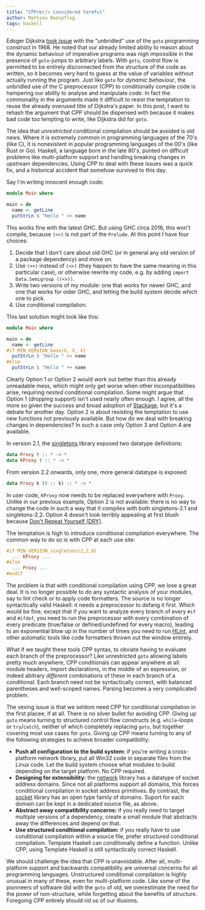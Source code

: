 ```yaml
---
title: "CPP<br/> considered harmful"
author: Mathieu Boespflug
tags: haskell
---
```


Edsger Dijkstra [took issue][goto-considered-harmful] with the
"unbridled" use of the `goto` programming construct in 1968. He noted
that our already limited ability to reason about the dynamic behaviour
of imperative programs was nigh impossible in the presence of
`goto`-jumps to arbitrary labels. With `goto`, control flow is
permitted to be entirely disconnected from the structure of the code
as written, so it becomes very hard to guess at the value of variables
without actually running the program. Just like `goto` for *dynamic
behaviour*, the unbridled use of the C preprocessor (CPP) to
conditionally compile code is hampering our ability to analyse and
manipulate *code*. In fact the commonality in the arguments made it
difficult to resist the temptation to reuse the already overused title
of Dijkstra's paper. In this post, I want to rehash the argument that
CPP should be dispensed with because it makes bad code too tempting to
write, like Dijkstra did for `goto`.

The idea that *unrestricted* conditional compilation should be avoided
is old news. Where it is extremely common in programming languages of
the 70's (like C), it is nonexistent in popular programming languages
of the 00's (like Rust or Go). Haskell, a language born in the late
80's, punted on difficult problems like multi-platform support and
handling breaking changes in upstream dependencies. Using CPP to deal
with these issues was a quick fix, and a historical accident that
somehow survived to this day.

Say I'm writing innocent enough code:

```haskell
module Main where

main = do
  name <- getLine
  putStrLn $ "Hello " <> name
```

This works fine with the latest GHC. But using GHC circa 2016, this
won't compile, because `(<>)` is not part of the `Prelude`. At this
point I have four choices:

1. Decide that I don't care about old GHC (or in general any old
   version of a package dependency) and move on.
2. Use `(++)` instead of `(<>)` (they happen to have the same meaning
   in this particular case), or otherwise rewrite my code, e.g. by
   adding `import Data.Semigroup ((<>))`.
3. Write two versions of my module: one that works for newer GHC, and
   one that works for older GHC, and letting the build system decide
   which one to pick.
4. Use conditional compilation.

This last solution might look like this:

```haskell
module Main where

main = do
  name <- getLine
#if MIN_VERSION_base(X, X, X)
  putStrLn $ "Hello " <> name
#else
  putStrLn $ "Hello " ++ name
```

Clearly Option 1 or Option 2 would work out better than this already
unreadable mess, which might only get worse when other
incompatibilities arise, requiring *nested* conditional compilation.
Some might argue that Option 1 (dropping support) isn't used nearly
often enough. I agree, all the more so given the success and broad
adoption of [Stackage][stackage], but it's a debate for another
day. Option 2 is about resisting the temptation to use new functions
not previously available. But how do we deal with breaking changes in
dependencies? In such a case only Option 3 and Option 4 are available.

In version 2.1, the [singletons][singletons] library exposed two
datatype definitions:


```haskell
data Proxy t :: * -> *
data KProxy t :: * -> *
```

From version 2.2 onwards, only one, more general datatype is exposed:

```haskell
data Proxy k (t :: k) :: * -> *
```

In user code, `KProxy` now needs to be replaced everywhere with
`Proxy`. Unlike in our previous example, Option 2 is not available:
there is no way to change the code in such a way that it compiles with
*both* singletons-2.1 and singletons-2.2. Option 4 doesn't look
terribly appealing at first blush
because [Don't Repeat Yourself (DRY)][dry].

The temptation is high to introduce conditional compilation
everywhere. The common way to do so is with CPP at each use site:

```haskell
#if MIN_VERSION_singletons(2,2,0)
  ... KProxy ...
#else
  ... Proxy ...
#endif
```

The problem is that with conditional compilation using CPP, we lose
a great deal. It is no longer possible to do any syntactic analysis of
your modules, say to lint check or to apply code formatters. The
source is no longer syntactically valid Haskell: it needs
a preprocessor to defang it first. Which would be fine, except that if
you want to analyze every branch of every `#if` and `#ifdef`, you need
to run the preprocessor with every combination of every predicate
(true/false or defined/undefined for every macro), leading to an
exponential blow up in the number of times you need to
run [HLint][hlint], and other automatic tools like code formatters
thrown out the window entirely.

What if we taught these tools CPP syntax, to obviate having to
evaluate each branch of the preprocessor? Like unrestricted `goto`
allowing labels pretty much anywhere, CPP conditionals can appear
anywhere at all: module headers, import declarations, in the middle of
an expression, or indeed abitrary *different* combinations of these in
each branch of a conditional. Each branch need not be syntactically
correct, with balanced parentheses and well-scoped names. Parsing
becomes a very complicated problem.

The vexing issue is that we seldom need CPP for conditional
compilation in the first placee, if at all. There is no silver bullet
for avoiding CPP. Giving up `goto` means turning to structured control
flow constructs (e.g. `while`-loops or `try`/`catch`), neither of
which completely replacing `goto`, but together covering most use
cases for `goto`. Giving up CPP means turning to any of the following
strategies to achieve broader compatibility:

* **Push all configuration to the build system:** if you're writing
  a cross-platform network library, put all Win32 code in separate
  files from the Linux code. Let the build system choose what modules
  to build depending on the target platform. No CPP required.
* **Designing for extensibility:** the [network][network] library has
  a datatype of socket address domains. Since not all platforms
  support all domains, this forces conditional compilation in socket
  address primitives. By contrast, the [socket][socket] library has an
  open type family of domains. Suport for each domain can be kept in
  a dedicated source file, as above.
* **Abstract away compatibility concerns:** if you really need to
  target multiple versions of a dependency, create a small module that
  abstracts away the differences and depend on that.
* **Use structured conditional compilation:** if you really have to
  use conditional compilation within a source file, prefer
  *structured* conditional compilation. Template Haskell can
  conditionally define a function. Unlike CPP, using Template Haskell
  is still syntactically correct Haskell.

We should challenge the idea that CPP is unavoidable. After all,
multi-platform support and backwards compatibility are universal
concerns for all programming languages. Unstructured conditional
compilation is highly unusual in many of these, even for
multi-platform code. Like some of the pionneers of software did with
the `goto` of old, we overestimate the need for the power of
non-structure, while forgetting about the benefits of structure.
Foregoing CPP entirely should rid us of our illusions.

[dry]: https://en.wikipedia.org/wiki/Don%27t_repeat_yourself
[hlint]: https://hackage.haskell.org/package/hlint
[network]: https://hackage.haskell.org/package/network
[singletons]: http://hackage.haskell.org/package/singletons
[socket]: https://hackage.haskell.org/package/socket
[stackage]: https://www.stackage.org/
[goto-considered-harmful]: https://homepages.cwi.nl/~storm/teaching/reader/Dijkstra68.pdf
